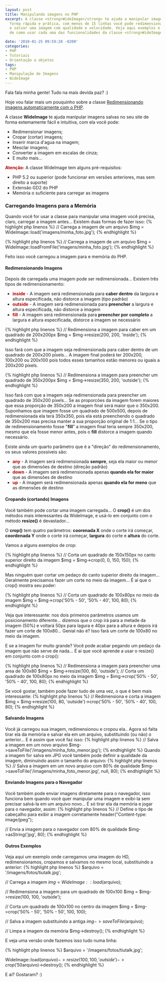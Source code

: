 ```yaml
---
layout: post
title: Manipulando imagens no PHP
excerpt: A classe <strong>WideImage</strong> te ajuda a manipular imagens no PHP de
  forma rápida e prática, com menos de 15 linhas você pode redimensionar, cropar (cortar)
  e salvar uma imagem com qualidade e velocidade. Veja aqui exemplos e explicação
  de como usar cada uma das funcionalidades da classe <strong>WideImage</strong>.

date: '2010-01-25 09:59:28 -0200'
categories:
- PHP
- Tutoriais
- Orientação a objetos
tags:
- PHP
- Manipulação de Imagens
- WideImage
---
```

Fala fala minha gente! Tudo na mais devida paz? :)

Hoje vou falar mais um pouquinho sobre a classe [Redimensionando imagens automaticamente com o PHP](/redimensionando-imagens-automaticamente-com-o-php).

A classe <strong>WideImage</strong> te ajuda manipular imagens salvas no seu site de forma extemamente fácil e intuitiva, com ela você pode:

<ul>
<li>Redimensionar imagens;</li>
<li>Cropar (cortar) imagens;</li>
<li>Inserir marca d'agua na imagem;</li>
<li>Mesclar imagens;</li>
<li>Converter a imagem em escalas de cinza;</li>
<li>E muito mais...</li>
</ul>
<strong style="color: #B40000">Atenção:</strong> A classe WideImage tem alguns pré-requisitos:

<ul>
<li>PHP 5.2 ou superior (pode funcionar em versões anteriores, mas sem direito a suporte)</li>
<li>Extensão GD2 do PHP</li>
<li>Memória o suficiente para carregar as imagens</li>
</ul>

<h3>Carregando Imagens para a Memória</h3>
Quando você for usar a classe para manipular uma imagem você precisa, claro, carregar a imagem antes... Existem duas formas de fazer isso:
{% highlight php linenos %}
// Carrega a imagem de um arquivo
$img = WideImage::load('imagens/minha_foto.jpg');
{% endhighlight %}


{% highlight php linenos %}
// Carrega a imagem de um arquivo
$img = WideImage::loadFromFile('imagens/minha_foto.jpg');
{% endhighlight %}

Feito isso você carregou a imagem para e memória do PHP.


<h4>Redimensionando Imagens</h4>
Depois de carregada uma imagem pode ser redimensionada... Existem três tipos de redimensionamento:

<ul>
<li><strong style="color: #B40000">inside</strong> - A imagem será redimensionada para <strong>caber dentro</strong> da largura e altura especificada, não distorce a imagem (tipo padrão)</li>
<li><strong style="color: #B40000">outside</strong> - A imagem será redimensionada para <strong>preencher</strong> a largura e altura especificada, não distorce a imagem</li>
<li><strong style="color: #B40000">fill</strong> - A imagem será redimensionada para <strong>preencher por completo</strong> a largura e altura especificada, distorce a imagem se necessário</li>
</ul>

{% highlight php linenos %}
// Redimensiona a imagem para caber em um quadrado de 200x200px
$img = $img->resize(200, 200, 'inside');
{% endhighlight %}

Isso fará com que a imagem seja redimensionada para caber dentro de um quadrado de 200x200 píxels... A imagem final poderá ter 200x200, 100x200 ou 200x100 pois todos esses tamanhos estão menores ou iguais a 200x200 píxels.


{% highlight php linenos %}
// Redimensiona a imagem para preencher um quadrado de 350x200px
$img = $img->resize(350, 200, 'outside');
{% endhighlight %}

Isso fará com que a imagem seja redimensionada para preencher um quadrado de 350x200 píxels... Se as proporcões da imagem forem maiores que essa proporção de 350x200 a imagem final será maior que o 350x200.
Suponhamos que imagem fosse um quadrado de 500x500, depois de redimensionada ela terá 350x350, pois ela está preenchendo o quadrado de 350x200 mas precisa manter a sua proporção original de 1:1... Se o tipo de redimensionamento fosse "<strong>fill</strong>" a imagem final teria sempre 350x200, mesmo que ela fosse menor antes, pois o <strong>fill</strong> distorce a imagem quando necessário.

Existe ainda um quarto parâmetro que é a "direção" do redimensionamento, os seus valores possíveis são:

<ul>
<li><strong style="color: #B40000">any</strong> - A imagem será redimensionada <strong>sempre</strong>, seja ela maior ou menor que as dimensões de destino (direção padrão)</li>
<li><strong style="color: #B40000">down</strong> - A imagem será redimensionada apenas <strong>quando ela for maior</strong> que as dimensões de destino</li>
<li><strong style="color: #B40000">up</strong> - A imagem será redimensionada apenas <strong>quando ela for meno</strong> que as dimensões de destino</li>
</ul>

<h4>Cropando (cortando) Imagens</h4>
Você também pode cortar uma imagem carregada... O <strong>crop()</strong> é um dos métodos mais interessantes da WideImage, e usá-lo em conjunto com o método <strong>resize()</strong> é devastador...

O <strong>crop()</strong> tem quatro parâmetros: <strong>coorenada X</strong> onde o corte irá começar, <strong>coordenada Y</strong> onde o corte irá começar, <strong>largura</strong> do corte e <strong>altura</strong> do corte.

Vamos a alguns exemplos de crop:


{% highlight php linenos %}
// Corta um quadrado de 150x150px no canto superior direito da imagem
$img = $img->crop(0, 0, 150, 150);
{% endhighlight %}

Mas ninguém quer cortar um pedaço do canto superior direito da imagem... Geralmente precisamos fazer um corte no meio da imagem... É aí que o crop() mostra seu poder:


{% highlight php linenos %}
// Corta um quadrado de 100x80px no meio da imagem
$img = $img->crop('50% - 50', '50% - 40', 100, 80);
{% endhighlight %}

Veja que interessante: nos dois primeiros parâmetros usamos um posicionamento diferente... dizemos que o crop irá para a metade da imagem (50%) e voltará 50px para lagura e 40px para a altura e depois irá fazer um corte de 100x80... Genial não é? Isso fará um corte de 100x80 no meio da imagem.

E se a imagem for muito grande? Você pode acabar pegando um pedaço da imagem que não serve de nada... É aí que você aprende a usar o resize() em conjunto com o crop():


{% highlight php linenos %}
// Redimensiona a imagem para preencher uma area de 100x80
$img = $img->resize(100, 80, 'outside');
// Corta um quadrado de 100x80px no meio da imagem
$img = $img->crop('50% - 50', '50% - 40', 100, 80);
{% endhighlight %}

Se você gostar, também pode fazer tudo de uma vez, o que é bem mais interessante:
{% highlight php linenos %}
// Redimensiona e corta a imagem
$img = $img->resize(100, 80, 'outside')->crop('50% - 50', '50% - 40', 100, 80);
{% endhighlight %}


<h4>Salvando Imagens</h4>
Você já carregou sua imagem, redimensionou e cropou ela.. Agora só falta tirar ela da memória e salvar ela em um arquivo, substituindo (ou não) o anterior... E é assim que você faz isso:
{% highlight php linenos %}
// Salva a imagem em um novo arquivo
$img->saveToFile('/imagens/minha_foto_menor.jpg');
{% endhighlight %}
Quando a imagem for salva em JPG você também pode definir a qualidade da imagem, diminuindo assim o tamanho do arquivo:
{% highlight php linenos %}
// Salva a imagem em um novo arquivo com 80% de qualidade
$img->saveToFile('/imagens/minha_foto_menor.jpg', null, 80);
{% endhighlight %}

<h4>Enviando Imagens para o Navegador</h4>
Você também pode enviar imagens diretamente para o navegador, isso funciona bem quando você quer manipular uma imagem e exibí-la sem precisar salvá-la em um arquivo novo... É só tirar ela da memória e jogar para o navegador, assim:
{% highlight php linenos %}
// Define o tipo de cabeçalho para exibir a imagem corretamente
header("Content-type: image/jpeg");

// Envia a imagem para o navegador com 80% de qualidade
$img->asString('jpg', 80);
{% endhighlight %}

<h4>Outros Exemplos</h4>
Veja aqui um exemplo onde carregamos uma imagem do HD, redimensionamos, cropamos e salvamos no mesmo local, substituindo a anterior:
{% highlight php linenos %}
$arquivo = '/imagens/fotos/tiutalk.jpg';

// Carrega a imagem
$img = WideImage::load($arquivo);

// Redimensiona a imagem para um quadrado de 100x100
$img = $img->resize(100, 100, 'outside');

// Corta um quadrado de 100x100 no centro da imagem
$img = $img->crop('50% - 50', '50% - 50', 100, 100);

// Salva a imagem substituindo a antiga
$img->saveToFile($arquivo);

// Limpa a imagem da memória
$img->destroy();
{% endhighlight %}

E veja uma versão onde fazemos isso tudo numa linha:


{% highlight php linenos %}
$arquivo = '/imagens/fotos/tiutalk.jpg';

WideImage::load($arquivo)->resize(100, 100, 'outside')->crop('50% - 50', '50% - 50', 100, 100)->saveToFile($arquivo)->destroy();
{% endhighlight %}

E aí? Gostaram? :)

